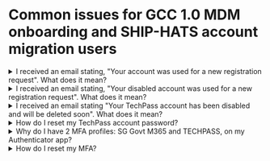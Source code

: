 # Common issues for GCC 1.0 MDM onboarding and SHIP-HATS account migration users

<details>
<summary>I received an email stating, "Your account was used for a new registration request". What does it mean?</summary>

You receive this email if you are a GCC 1.0 user or a part of the SHIP-HATS account migration, who tried to sign up for TechPass account when you already have an active account.

If you neither re-attempted to sign up for TechPass account nor a part of the SHIP-HATS account migration, [report this incident][service-request] immediately and monitor your TechPass account for suspicious activities.

</details>
<details>
<summary>I received an email stating, "Your disabled account was used for a new registration request". What does it mean?</summary>

It indicates that your active TechPass account was disabled as it was inactive for 90 consecutive days. The email ID on which you received this message is your inactive TechPass ID and reactivate it by creating a [service request][service-request] with us.

</details>
<details>
<summary>I received an email stating "Your TechPass account has been disabled and will be deleted soon". What does it mean?</summary>

When you request for a TechPass account, it is created and an onboarding invitation email is sent to you to complete the TechPass onboarding process. This email is valid only for 30 days. If you do not complete TechPass onboarding within 30 days, you get this email.

To get a new invitation link, create a [service request][service-request] with us.

</details>
<details>
<summary>How do I reset my TechPass account password?</summary>

If your TechPass login ID's domain is ```techpass.gov.sg```, your TechPass account is locked after continuous unsuccessful login attempts. You need to [Reset TechPass password](reset-password) to unlock your TechPass account.

</details>

<details>
<summary>Why do I have 2 MFA profiles: SG Govt M365 and TECHPASS, on my Authenticator app?</summary>

If you have used your WOG account(organisational email ID) to get invited or while signing up for your TechPass account, your TechPass ID is same as your organisational email ID. 

Such users have 2 MFA profiles and they are the SG Govt M365 and TECHPASS.
While SG Govt M365 profile is linked to your WOG email account, TECHPASS profile is linked to your TechPass account.

If you are using TechPass as an SSO to access any SGTS services from your GMD device; First, you need to authenticate your WOG account by entering your organisational email ID and the OTP as verification code displayed in your SG Govt M365 profile on the Authenticator app. If this is successful, depending on the MFA settings you configured earlier, you are prompted to approve your TechPass account.

If you are accessing the services integrated with TechPass via your GSIB, there is no need for WOG account authentication as it is done when you sign in to your GSIB device.

</details>

<details>
<summary>How do I reset my MFA?</summary>

  - If your TechPass login ID's domain is ```techpass.gov.sg```, [reset TechPass MFA](https://docs.developer.tech.gov.sg/docs/techpass-user-guide/reset-techpass-mfa-for-new-device).

  - If your TechPass ID is same as the organisational email ID, [reset WOG MFA](https://docs.developer.tech.gov.sg/docs/techpass-user-guide/reset-security-verification-for-wog-account) and [reset TechPass MFA](https://docs.developer.tech.gov.sg/docs/techpass-user-guide/reset-techpass-mfa-for-new-device). 

</details>



[service-request]: https://go.gov.sg/seed-techpass-support
[reset-password-gsib]: https://itsm.sgnet.gov.sg/sp3
[reset-password-vendor]: https://passwordreset.microsoftonline.com/
